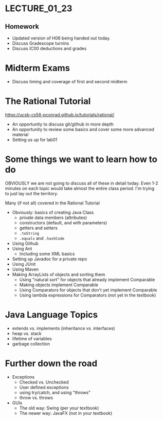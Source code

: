 # LECTURE_01_23

## Homework 

* Updated version of H06 being handed out today.
* Discuss Gradescope turnins
* Discuss IC00 deductions and grades

# Midterm Exams

* Discuss timing and coverage of first and second midterm

# The Rational Tutorial

<https://ucsb-cs56-pconrad.github.io/tutorials/rational/>

* An opportunity to discuss git/github in more depth
* An opportunity to review some basics and cover some more advanced material
* Setting us up for lab01

# Some things we want to learn how to do

OBVIOUSLY we are not going to discuss all of these in detail today.  Even 1-2 minutes on each topic would take almost the entire class period.    I'm trying to just lay out the territory.

Many (if not all) covered in the Rational Tutorial

* Obviously: basics of creating Java Class
   * private data members (attributes)
   * constructors (default, and with parameters)
   * getters and setters
   * `.toString`
   * `.equals` and `.hashCode`
* Using Github
* Using Ant 
    * Including some XML basics
* Setting up Javadoc for a private repo
* Using JUnit
* Using Maven
* Making ArrayLists of objects and sorting them
   * Using "natural sort" for objects that already implement Comparable
   * Making objects implement Comparable
   * Using Comparators for objects that don't yet implement Comparable
   * Using lambda expressions for Comparators (not yet in the textbook)

# Java Language Topics

* extends vs. implements (inheritance vs. interfaces)
* heap vs. stack
* lifetime of variables
* garbage collection

# Further down the road

* Exceptions
   * Checked vs. Unchecked
   * User defined exceptions
   * using try/catch, and using "throws"   
   * throw vs. throws
* GUIs
   * The old way: Swing (per your textbook)
   * The newer way: JavaFX (not in your textbook)
